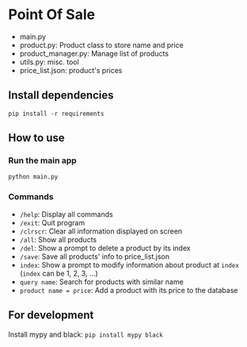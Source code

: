 # Point Of Sale

- main.py
- product.py: Product class to store name and price
- product_manager.py: Manage list of products
- utils.py: misc. tool
- price_list.json: product's prices

## Install dependencies

`pip install -r requirements`

## How to use

### Run the main app

`python main.py`

### Commands

- `/help`: Display all commands
- `/exit`: Quit program
- `/clrscr`: Clear all information displayed on screen
- `/all`: Show all products
- `/del`: Show a prompt to delete a product by its index
- `/save`: Save all products' info to price_list.json
- `index`: Show a prompt to modify  information about product at `index` (`index` can be 1, 2, 3, ...)
- `query name`: Search for products with similar name
- `product name = price`: Add a product with its price to the database

## For development

Install mypy and black: `pip install mypy black`
